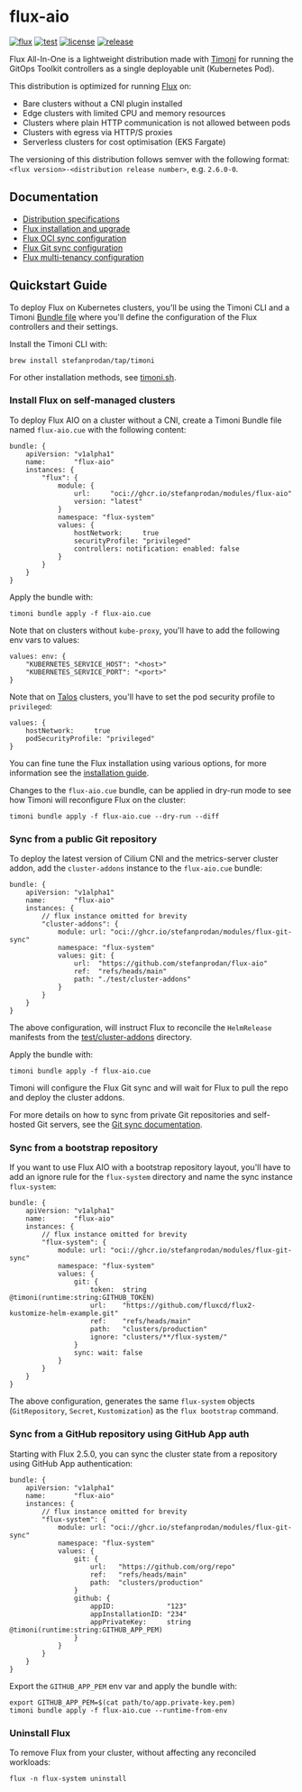 # flux-aio

[![flux](https://img.shields.io/badge/flux-v2.6.2-9cf)](https://fluxcd.io)
[![test](https://github.com/stefanprodan/flux-aio/workflows/test/badge.svg)](https://github.com/stefanprodan/flux-aio/actions)
[![license](https://img.shields.io/github/license/stefanprodan/flux-aio.svg)](https://github.com/stefanprodan/flux-aio/blob/main/LICENSE)
[![release](https://img.shields.io/github/release/stefanprodan/flux-aio/all.svg)](https://github.com/stefanprodan/flux-aio/releases)

Flux All-In-One is a lightweight distribution made
with [Timoni](https://timoni.sh) for running the GitOps Toolkit controllers as a
single deployable unit (Kubernetes Pod).

This distribution is optimized for running [Flux](https://fluxcd.io) on:

- Bare clusters without a CNI plugin installed
- Edge clusters with limited CPU and memory resources
- Clusters where plain HTTP communication is not allowed between pods
- Clusters with egress via HTTP/S proxies
- Serverless clusters for cost optimisation (EKS Fargate)

The versioning of this distribution follows semver with the following format:
`<flux version>-<distribution release number>`, e.g. `2.6.0-0`.

## Documentation

- [Distribution specifications](https://timoni.sh/flux-aio/#specifications)
- [Flux installation and upgrade](https://timoni.sh/flux-aio/#flux-installation)
- [Flux OCI sync configuration](https://timoni.sh/flux-aio/#flux-oci-sync-configuration)
- [Flux Git sync configuration](https://timoni.sh/flux-aio/#flux-git-sync-configuration)
- [Flux multi-tenancy configuration](https://timoni.sh/flux-aio/#flux-multi-tenancy-configuration)

## Quickstart Guide

To deploy Flux on Kubernetes clusters, you'll be using
the Timoni CLI and a Timoni [Bundle file](https://timoni.sh/bundle/)
where you'll define the configuration of the Flux controllers and their settings.

Install the Timoni CLI with:

```shell
brew install stefanprodan/tap/timoni
```

For other installation methods,
see [timoni.sh](https://timoni.sh/install/).

### Install Flux on self-managed clusters

To deploy Flux AIO on a cluster without a CNI, create a Timoni Bundle file
named `flux-aio.cue` with the following content:

```cue
bundle: {
	apiVersion: "v1alpha1"
	name:       "flux-aio"
	instances: {
		"flux": {
			module: {
				url:     "oci://ghcr.io/stefanprodan/modules/flux-aio"
				version: "latest"
			}
			namespace: "flux-system"
			values: {
				hostNetwork:     true
				securityProfile: "privileged"
				controllers: notification: enabled: false
			}
		}
	}
}

```

Apply the bundle with:

```shell
timoni bundle apply -f flux-aio.cue
```

Note that on clusters without `kube-proxy`, you'll have to add the following env vars to values:

```cue
values: env: {
	"KUBERNETES_SERVICE_HOST": "<host>"
	"KUBERNETES_SERVICE_PORT": "<port>"
}
```

Note that on [Talos](https://github.com/siderolabs/talos) clusters, you'll have to set the pod security profile to
`privileged`:

```cue
values: {
	hostNetwork:     true
	podSecurityProfile: "privileged"
}
```

You can fine tune the Flux installation using various options, for more information see
the [installation guide](https://timoni.sh/flux-aio/#flux-installation).

Changes to the `flux-aio.cue` bundle, can be applied in dry-run mode
to see how Timoni will reconfigure Flux on the cluster:

```shell
timoni bundle apply -f flux-aio.cue --dry-run --diff
```

### Sync from a public Git repository

To deploy the latest version of Cilium CNI and the metrics-server cluster addon,
add the `cluster-addons` instance to the `flux-aio.cue` bundle:

```cue
bundle: {
	apiVersion: "v1alpha1"
	name:       "flux-aio"
	instances: {
		// flux instance omitted for brevity
		"cluster-addons": {
			module: url: "oci://ghcr.io/stefanprodan/modules/flux-git-sync"
			namespace: "flux-system"
			values: git: {
				url:  "https://github.com/stefanprodan/flux-aio"
				ref:  "refs/heads/main"
				path: "./test/cluster-addons"
			}
		}
	}
}
```

The above configuration, will instruct Flux to reconcile the `HelmRelease` manifests
from the [test/cluster-addons](/test/cluster-addons) directory.

Apply the bundle with:

```shell
timoni bundle apply -f flux-aio.cue
```

Timoni will configure the Flux Git sync and will wait for Flux to pull the repo and
deploy the cluster addons.

For more details on how to sync from private Git repositories and self-hosted Git servers,
see the [Git sync documentation](https://timoni.sh/flux-aio/#flux-git-sync-configuration).

### Sync from a bootstrap repository

If you want to use Flux AIO with a bootstrap repository layout, you'll have to add an ignore
rule for the `flux-system` directory and name the sync instance `flux-system`:

```cue
bundle: {
	apiVersion: "v1alpha1"
	name:       "flux-aio"
	instances: {
		// flux instance omitted for brevity
		"flux-system": {
			module: url: "oci://ghcr.io/stefanprodan/modules/flux-git-sync"
			namespace: "flux-system"
			values: {
				git: {
					token:  string @timoni(runtime:string:GITHUB_TOKEN)
					url:    "https://github.com/fluxcd/flux2-kustomize-helm-example.git"
					ref:    "refs/heads/main"
					path:   "clusters/production"
					ignore: "clusters/**/flux-system/"
				}
				sync: wait: false
			}
		}
	}
}
```

The above configuration, generates the same `flux-system` objects (`GitRepository`, `Secret`, `Kustomization`)
as the `flux bootstrap` command.

### Sync from a GitHub repository using GitHub App auth

Starting with Flux 2.5.0, you can sync the cluster state from a repository
using GitHub App authentication:

```cue
bundle: {
	apiVersion: "v1alpha1"
	name:       "flux-aio"
	instances: {
		// flux instance omitted for brevity
		"flux-system": {
			module: url: "oci://ghcr.io/stefanprodan/modules/flux-git-sync"
			namespace: "flux-system"
			values: {
				git: {
					url:   "https://github.com/org/repo"
					ref:   "refs/heads/main"
					path:  "clusters/production"
				}
				github: {
					appID:             "123"
					appInstallationID: "234"
					appPrivateKey:     string @timoni(runtime:string:GITHUB_APP_PEM)
				}
			}
		}
	}
}
```

Export the `GITHUB_APP_PEM` env var and apply the bundle with:

```shell
export GITHUB_APP_PEM=$(cat path/to/app.private-key.pem)
timoni bundle apply -f flux-aio.cue --runtime-from-env
```

### Uninstall Flux

To remove Flux from your cluster, without affecting any reconciled workloads:

```shell
flux -n flux-system uninstall
```
